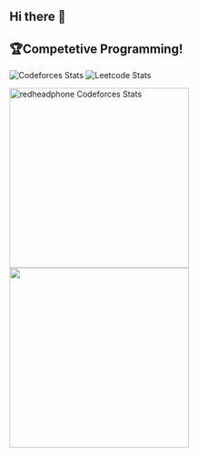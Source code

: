 ## Hi there 👋

<!--
**OmikAcharya/OmikAcharya** is a ✨ _special_ ✨ repository because its `README.md` (this file) appears on your GitHub profile.

Here are some ideas to get you started:

- 🔭 I’m currently working on ...
- 🌱 I’m currently learning ...
- 👯 I’m looking to collaborate on ...
- 🤔 I’m looking for help with ...
- 💬 Ask me about ...
- 📫 How to reach me: ...
- 😄 Pronouns: ...
- ⚡ Fun fact: ...
-->

## 🏆Competetive Programming!
![Codeforces Stats](https://codeforces-readme-stats.vercel.app/api/card?username=omikacharya&theme=github_dark) ![Leetcode Stats](https://leetcard.jacoblin.cool/OmikAcharya)

<span>
<a href="https://codeforces.com/profile/omikacharya">
<img height="316" src="https://codeforces-readme-stats.vercel.app/api/card?username=omikacharya&theme=github_dark&force_username=true&border_color=404040" alt="redheadphone Codeforces Stats"/>
</a>
<a href="https://leetcode.com/OmikAcharya">
<img height="316" src="https://leetcard.jacoblin.cool/OmikAcharya?theme=dark&font=Ubuntu&cache=14400&ext=contest&sheets=https://gist.githubusercontent.com/RedHeadphone/5e715e284c89cace8f5fa09f7fb930b8/raw/ec0be570f114124b1a2156a660d67baa0ab5639d/leetcode_stats_card.css" />
</a>
</span>

